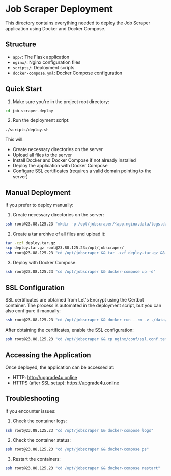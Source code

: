 # Job Scraper Deployment

This directory contains everything needed to deploy the Job Scraper application using Docker and Docker Compose.

## Structure

- `app/`: The Flask application
- `nginx/`: Nginx configuration files
- `scripts/`: Deployment scripts
- `docker-compose.yml`: Docker Compose configuration

## Quick Start

1. Make sure you're in the project root directory:

```bash
cd job-scraper-deploy
```

2. Run the deployment script:

```bash
./scripts/deploy.sh
```

This will:
- Create necessary directories on the server
- Upload all files to the server
- Install Docker and Docker Compose if not already installed
- Deploy the application with Docker Compose
- Configure SSL certificates (requires a valid domain pointing to the server)

## Manual Deployment

If you prefer to deploy manually:

1. Create necessary directories on the server:

```bash
ssh root@23.88.125.23 "mkdir -p /opt/jobscraper/{app,nginx,data/logs,data/static,data/certbot/conf,data/certbot/www}"
```

2. Create a tar archive of all files and upload it:

```bash
tar -czf deploy.tar.gz .
scp deploy.tar.gz root@23.88.125.23:/opt/jobscraper/
ssh root@23.88.125.23 "cd /opt/jobscraper && tar -xzf deploy.tar.gz && rm deploy.tar.gz"
```

3. Deploy with Docker Compose:

```bash
ssh root@23.88.125.23 "cd /opt/jobscraper && docker-compose up -d"
```

## SSL Configuration

SSL certificates are obtained from Let's Encrypt using the Certbot container. The process is automated in the deployment script, but you can also configure it manually:

```bash
ssh root@23.88.125.23 "cd /opt/jobscraper && docker run --rm -v ./data/certbot/conf:/etc/letsencrypt -v ./data/certbot/www:/var/www/certbot certbot/certbot certonly --webroot --webroot-path=/var/www/certbot --email your-email@example.com --agree-tos --no-eff-email -d your-domain.com"
```

After obtaining the certificates, enable the SSL configuration:

```bash
ssh root@23.88.125.23 "cd /opt/jobscraper && cp nginx/conf/ssl.conf.template nginx/conf/default.conf && docker-compose exec nginx nginx -s reload"
```

## Accessing the Application

Once deployed, the application can be accessed at:

- HTTP: http://upgrade4u.online
- HTTPS (after SSL setup): https://upgrade4u.online

## Troubleshooting

If you encounter issues:

1. Check the container logs:

```bash
ssh root@23.88.125.23 "cd /opt/jobscraper && docker-compose logs"
```

2. Check the container status:

```bash
ssh root@23.88.125.23 "cd /opt/jobscraper && docker-compose ps"
```

3. Restart the containers:

```bash
ssh root@23.88.125.23 "cd /opt/jobscraper && docker-compose restart"
``` 